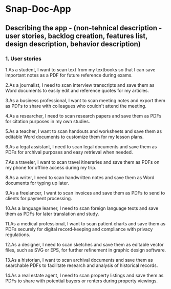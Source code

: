 # Snap-Doc-App
## Describing the app - (non-tehnical description - user stories, backlog creation, features list, design description, behavior description)
### 1. User stories
1.As a student, I want to scan text from my textbooks so that I can save important notes as a PDF for future reference during exams.

2.As a journalist, I need to scan interview transcripts and save them as Word documents to easily edit and reference quotes for my articles.

3.As a business professional, I want to scan meeting notes and export them as PDFs to share with colleagues who couldn't attend the meeting.

4.As a researcher, I need to scan research papers and save them as PDFs for citation purposes in my own studies.

5.As a teacher, I want to scan handouts and worksheets and save them as editable Word documents to customize them for my lesson plans.

6.As a legal assistant, I need to scan legal documents and save them as PDFs for archival purposes and easy retrieval when needed.

7.As a traveler, I want to scan travel itineraries and save them as PDFs on my phone for offline access during my trip.

8.As a writer, I need to scan handwritten notes and save them as Word documents for typing up later.

9.As a freelancer, I want to scan invoices and save them as PDFs to send to clients for payment processing.

10.As a language learner, I need to scan foreign language texts and save them as PDFs for later translation and study.

11.As a medical professional, I want to scan patient charts and save them as PDFs securely for digital record-keeping and compliance with privacy regulations.

12.As a designer, I need to scan sketches and save them as editable vector files, such as SVG or EPS, for further refinement in graphic design software.

13.As a historian, I want to scan archival documents and save them as searchable PDFs to facilitate research and analysis of historical records.

14.As a real estate agent, I need to scan property listings and save them as PDFs to share with potential buyers or renters during property viewings.



